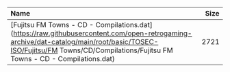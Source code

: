 |Name|Size|
|:---|---:|
|[Fujitsu FM Towns - CD - Compilations.dat](https://raw.githubusercontent.com/open-retrogaming-archive/dat-catalog/main/root/basic/TOSEC-ISO/Fujitsu/FM Towns/CD/Compilations/Fujitsu FM Towns - CD - Compilations.dat)|2721|
